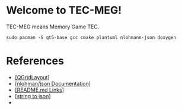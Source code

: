 # Welcome to TEC-MEG!

TEC-MEG means Memory Game TEC.

```
sudo pacman -S qt5-base gcc cmake plantuml nlohmann-json doxygen
```

# References 

- [[QGridLayout]](https://chowdera.com/2021/04/20210403063919149m.html)
- [[nlohman/json Documentation]](https://json.nlohmann.me/)
- [[README.md Links]](https://www.codegrepper.com/code-examples/whatever/how+to+create+link+in+readme.md)
- [[string to json]](https://stackoverflow.com/questions/50011977/how-do-you-get-a-json-object-from-a-string-in-nlohmann-json)
- 